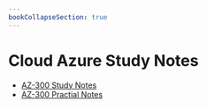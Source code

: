 ```yaml
---
bookCollapseSection: true
---
```

# Cloud Azure Study Notes

* [AZ-300 Study Notes](az-300.md)
* [AZ-300 Practial Notes](az-300-notes.md)

